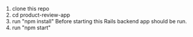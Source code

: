 1. clone this repo
2. cd product-review-app
3. run "npm install"
Before starting this Rails backend app should be  run.
5. run "npm start"
